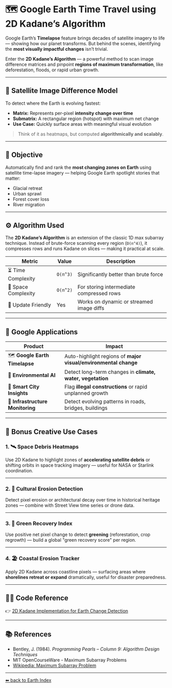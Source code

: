 # 🗺️ **Google Earth Time Travel using 2D Kadane’s Algorithm**

Google Earth’s **Timelapse** feature brings decades of satellite imagery to life — showing how our planet transforms. But behind the scenes, identifying the **most visually impactful changes** isn’t trivial.

Enter the **2D Kadane’s Algorithm** — a powerful method to scan image difference matrices and pinpoint **regions of maximum transformation**, like deforestation, floods, or rapid urban growth.

---

## 🧮 Satellite Image Difference Model

To detect where the Earth is evolving fastest:

- **Matrix:** Represents per-pixel **intensity change over time**  
- **Submatrix:** A rectangular region (hotspot) with maximum net change  
- **Use Case:** Quickly surface areas with meaningful visual evolution

> Think of it as heatmaps, but computed **algorithmically and scalably**.

---

## 🎯 Objective

Automatically find and rank the **most changing zones on Earth** using satellite time-lapse imagery — helping Google Earth spotlight stories that matter:

- Glacial retreat  
- Urban sprawl  
- Forest cover loss  
- River migration

---

## ⚙️ Algorithm Used

The **2D Kadane’s Algorithm** is an extension of the classic 1D max subarray technique. Instead of brute-force scanning every region (`O(n^4)`), it compresses rows and runs Kadane on slices — making it practical at scale.

| Metric             | Value       | Description                                |
|--------------------|-------------|--------------------------------------------|
| ⏳ Time Complexity  | `O(n^3)`    | Significantly better than brute force      |
| 🧠 Space Complexity | `O(n^2)`    | For storing intermediate compressed rows   |
| 🔁 Update Friendly  | Yes         | Works on dynamic or streamed image diffs   |

---

## 🧠 Google Applications

| Product                 | Impact                                                         |
|--------------------------|----------------------------------------------------------------|
| 🗺️ **Google Earth Timelapse** | Auto-highlight regions of **major visual/environmental change** |
| 🔬 **Environmental AI**       | Detect long-term changes in **climate, water, vegetation**       |
| 🌆 **Smart City Insights**    | Flag **illegal constructions** or rapid unplanned growth         |
| 🌉 **Infrastructure Monitoring** | Detect evolving patterns in roads, bridges, buildings        |

---

## 🔮 Bonus Creative Use Cases

### 1. **🛰️ Space Debris Heatmaps**
Use 2D Kadane to highlight zones of **accelerating satellite debris** or shifting orbits in space tracking imagery — useful for NASA or Starlink coordination.

---

### 2. **🧱 Cultural Erosion Detection**
Detect pixel erosion or architectural decay over time in historical heritage zones — combine with Street View time series or drone data.

---

### 3. **🌿 Green Recovery Index**
Use positive net pixel change to detect **greening** (reforestation, crop regrowth) — build a global "green recovery score" per region.

---

### 4. **🏖️ Coastal Erosion Tracker**
Apply 2D Kadane across coastline pixels — surfacing areas where **shorelines retreat or expand** dramatically, useful for disaster preparedness.

---

## 🧑‍💻 Code Reference

👉 [2D Kadane Implementation for Earth Change Detection](https://github.com/yourusername/google-earth-timelapse-analyzer/blob/main/kadane2d.py)

---

## 📚 References

- Bentley, J. (1984). *Programming Pearls – Column 9: Algorithm Design Techniques*  
- MIT OpenCourseWare - Maximum Subarray Problems  
- [Wikipedia: Maximum Subarray Problem](https://en.wikipedia.org/wiki/Maximum_subarray_problem#Kadane's_algorithm)

---

[⬅ back to Earth Index](./README.md)
